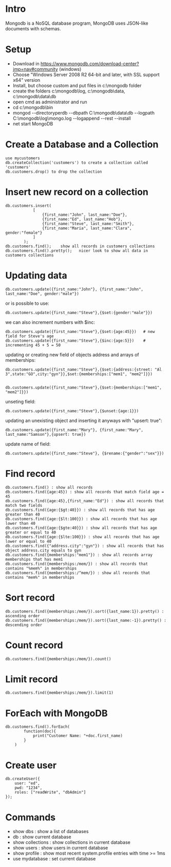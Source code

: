 # Intro
Mongodb is a NoSQL database program, MongoDB uses JSON-like documents with schemas.

# Setup
- Download in https://www.mongodb.com/download-center?jmp=nav#community (windows)
- Choose "Windows Server 2008 R2 64-bit and later, with SSL support x64" version
- Install, but choose custom and put files in c:\mongodb folder
- create the folders c:\mongodb\log, c:\mongodb\data, c:\mongodb\data\db
- open cmd as administrator and run
- cd c:\mongodb\bin
- mongod --directoryperdb --dbpath C:\mongodb\data\db --logpath C:\mongodb\log\mongo.log --logappend --rest --install
- net start MongoDB

# Create a Database and a Collection
	use mycustomers
	db.createCollection('customers') to create a collection called 'customers'
	db.customers.drop() to drop the collection

# Insert new record on a collection
	db.customers.insert(
				[
					{first_name:"John", last_name:"Doe"},
					{first_name:"Ed", last_name:"Hob"},
					{first_name:"Steve", last_name:"Smith"},
					{first_name:"Maria", last_name:"Clara", gender:"female"}
				]
			);
	db.customers.find();	show all records in customers collections
	db.customers.find().pretty();	nicer look to show all data in customers collections

# Updating data

	db.customers.update({first_name:"John"}, {first_name:"John", last_name:"Doe", gender:"male"})

or is possible to use:

	db.customers.update({first_name:"Steve"},{$set:{gender:"male"}})

we can also increment numbers with $inc:

	db.customers.update({first_name:"Steve"},{$set:{age:45}}) 	# new field for Steve's age
	db.customers.update({first_name:"Steve"},{$inc:{age:5}})	# incrementing 45 + 5 = 50

updating or creating new field of objects address and arrays of memberships:

	db.customers.update({first_name:"Steve"},{$set:{address:{street: "Al 3",state:"GO",city:"gyn"}},$set:{memberships:["mem1", "mem2"]}})


	db.customers.update({first_name:"Steve"},{$set:{memberships:["mem1", "mem2"]}})

unseting field:

	db.customers.update({first_name:"Steve"},{$unset:{age:1}})

updating an unexisting object and inserting it anyways with "upsert: true":

	db.customers.update({first_name:"Mary"}, {first_name:"Mary", last_name:"Samson"},{upsert: true})

update name of field:

	db.customers.update({first_name:"Steve"}, {$rename:{"gender":"sex"}})

# Find record

	db.customers.find() : show all records
	db.customers.find({age:45}) : show all records that match field age = 45
	db.customers.find({age:45},{first_name:"Ed"}) : show all records that match two fields
	db.customers.find({age:{$gt:40}}) : show all records that has age greater than 40
	db.customers.find({age:{$lt:100}}) : show all records that has age lower than 40
	db.customers.find({age:{$gte:40}}) : show all records that has age greater or equal to 40
	db.customers.find({age:{$lte:100}}) : show all records that has age lower or equal to 40
	db.customers.find({"address.city":"gyn"}) : show all records that has object address.city equals to gyn
	db.customers.find({memberships:"mem1"}) : show all records array memberships that has mem1
	db.customers.find({memberships:/mem/}) : show all records that contains "%mem%" in memberships
	db.customers.find({memberships:/^mem/}) : show all records that contains "mem%" in memberships

# Sort record

	db.customers.find({memberships:/mem/}).sort({last_name:1}).pretty() : ascending order
	db.customers.find({memberships:/mem/}).sort({last_name:-1}).pretty() : descending order

# Count record

	db.customers.find({memberships:/mem/}).count()

# Limit record
	
	db.customers.find({memberships:/mem/}).limit(1)	

# ForEach with MongoDB

	db.customers.find().forEach(
			function(doc){
				print("Customer Name: "+doc.first_name)
			}
		)


# Create user
	db.createUser({
		user: "ed",
		pwd: "1234",
		roles: ["readWrite", "dbAdmin"]
	});

# Commands
- show dbs			: show a list of databases
- db				: show current database
- show collections	: show collections in current database
- show users		: show users in current database
- show profile		: show most recent system.profile entries with time >= 1ms
- use mydatabase	: set current database

